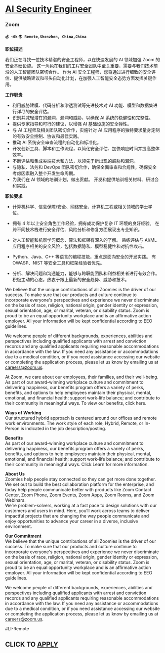 # [AI Security Engineer](https://www.remotewlb.com/apply/ai-security-engineer)  
### Zoom  
#### `💰 ~0k` `🌎 Remote,Shenzhen, China,China`  

**职位描述**

我们正在寻找一位技术精湛的安全工程师，以在快速发展的 AI 领域加强 Zoom 的安全基础设施。 这一角色在我们的工程安全团队中至关重要，需要与我们技术前沿的人工智能团队密切合作。 作为 AI 安全工程师，您将通过进行细致的安全评估、提供战略建议和带头自动化计划，在加强人工智能安全态势方面发挥关键作用。

 **工作职责**

  * 利用威胁建模、代码分析和渗透测试等先进技术对 AI 功能、模型和数据集进行详尽的安全评估。
  * 识别并减轻潜在的漏洞、漏洞和威胁，以确保 AI 系统的稳健性和完整性。
  * 提供专家指导和可行的建议，以增强 AI 基础设施的安全弹性。
  * 与 AI 工程师及相关团队密切合作，实施针对 AI 应用程序的独特要求量身定制的有效安全控制、协议和最佳实践。
  * 推动 AI 系统安全审查流程的自动化和标准化。
  * 开发创新工具、脚本和工作流程，以简化安全评估、加快响应时间并提高整体效率。
  * 不断评估和集成尖端技术和方法，以领先于新出现的威胁和漏洞。
  * 与隐私、法务和 DevOps 团队密切合作，确保全面审查和合规性，确保安全考虑因素融入整个开发生命周期。
  * 为我们在 AI 领域的培训计划，做出贡献。 开发和提供培训相关材料、研讨会和实践。

 **职位要求**

  * 计算机科学、信息保障/安全、网络安全、计算机工程或相关领域的学士学位。
  * 拥有 4 年以上安全角色工作经验，拥有成功保护复杂 IT 环境的良好经验。 在跨不同技术栈进行安全评估、风险分析和修复方面展现出专业知识。

  * 对人工智能和机器学习概念、算法和框架有深入的了解。 熟练评估与 AI/ML 应用程序相关的安全风险，包括数据隐私、模型稳健性和对抗性攻击。
  * Python、Java、C++ 等语言的编程技能，重点是面向安全的开发实践。 有 OWASP、NIST 等安全工具和框架经验者优先。
  * 分析、解决问题和沟通能力，能够与跨职能团队和利益相关者进行有效合作。 积极主动的心态，热衷于跟上最新的安全趋势、威胁和技术。

We believe that the unique contributions of all Zoomies is the driver of our success. To make sure that our products and culture continue to incorporate everyone's perspectives and experience we never discriminate on the basis of race, religion, national origin, gender identity or expression, sexual orientation, age, or marital, veteran, or disability status. Zoom is proud to be an equal opportunity workplace and is an affirmative action employer. All your information will be kept confidential according to EEO guidelines.

We welcome people of different backgrounds, experiences, abilities and perspectives including qualified applicants with arrest and conviction records and any qualified applicants requiring reasonable accommodations in accordance with the law. If you need any assistance or accommodations due to a medical condition, or if you need assistance accessing our website or completing the application process, please let us know by emailing us at careers@zoom.us.

At Zoom, we care about our employees, their families, and their well-being. As part of our award-winning workplace culture and commitment to delivering happiness, our benefits program offers a variety of perks, benefits, and options to help employees maintain their physical, mental, emotional, and financial health; support work-life balance; and contribute to their community in meaningful ways. To view our benefits, click here.

 **Ways of Working**  
Our structured hybrid approach is centered around our offices and remote work environments. The work style of each role, Hybrid, Remote, or In-Person is indicated in the job description/posting.

 **Benefits**  
As part of our award-winning workplace culture and commitment to delivering happiness, our benefits program offers a variety of perks, benefits, and options to help employees maintain their physical, mental, emotional, and financial health; support work-life balance; and contribute to their community in meaningful ways. Click Learn for more information.

 **About Us**  
Zoomies help people stay connected so they can get more done together. We set out to build the best collaboration platform for the enterprise, and today help people communicate better with products like Zoom Contact Center, Zoom Phone, Zoom Events, Zoom Apps, Zoom Rooms, and Zoom Webinars.  
We’re problem-solvers, working at a fast pace to design solutions with our customers and users in mind. Here, you’ll work across teams to deliver impactful projects that are changing the way people communicate and enjoy opportunities to advance your career in a diverse, inclusive environment.

  
 **Our Commitment​**  
We believe that the unique contributions of all Zoomies is the driver of our success. To make sure that our products and culture continue to incorporate everyone's perspectives and experience we never discriminate on the basis of race, religion, national origin, gender identity or expression, sexual orientation, age, or marital, veteran, or disability status. Zoom is proud to be an equal opportunity workplace and is an affirmative action employer. All your information will be kept confidential according to EEO guidelines.

We welcome people of different backgrounds, experiences, abilities and perspectives including qualified applicants with arrest and conviction records and any qualified applicants requiring reasonable accommodations in accordance with the law. If you need any assistance or accommodations due to a medical condition, or if you need assistance accessing our website or completing the application process, please let us know by emailing us at careers@zoom.us.

#LI-Remote  
## CLICK TO [APPLY](https://www.remotewlb.com/apply/ai-security-engineer)

